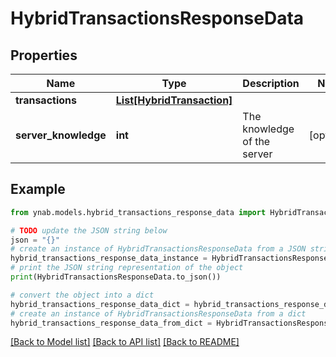 # HybridTransactionsResponseData


## Properties

Name | Type | Description | Notes
------------ | ------------- | ------------- | -------------
**transactions** | [**List[HybridTransaction]**](HybridTransaction.md) |  | 
**server_knowledge** | **int** | The knowledge of the server | [optional] 

## Example

```python
from ynab.models.hybrid_transactions_response_data import HybridTransactionsResponseData

# TODO update the JSON string below
json = "{}"
# create an instance of HybridTransactionsResponseData from a JSON string
hybrid_transactions_response_data_instance = HybridTransactionsResponseData.from_json(json)
# print the JSON string representation of the object
print(HybridTransactionsResponseData.to_json())

# convert the object into a dict
hybrid_transactions_response_data_dict = hybrid_transactions_response_data_instance.to_dict()
# create an instance of HybridTransactionsResponseData from a dict
hybrid_transactions_response_data_from_dict = HybridTransactionsResponseData.from_dict(hybrid_transactions_response_data_dict)
```
[[Back to Model list]](../README.md#documentation-for-models) [[Back to API list]](../README.md#documentation-for-api-endpoints) [[Back to README]](../README.md)


